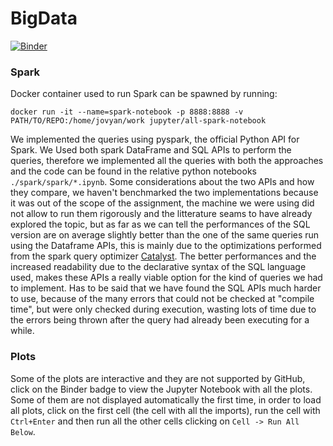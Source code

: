 # BigData

[![Binder](https://mybinder.org/badge.svg)](https://mybinder.org/v2/gh/middleware2018-PSS/BigData/master?filepath=plots.ipynb)

### Spark
Docker container used to run Spark can be spawned by running:
```
docker run -it --name=spark-notebook -p 8888:8888 -v PATH/TO/REPO:/home/jovyan/work jupyter/all-spark-notebook
```
We implemented the queries using pyspark, the official Python API for Spark. We Used both spark DataFrame and SQL APIs to perform the queries, therefore we implemented all the queries with both the approaches and the code can be found in the relative python notebooks `./spark/spark/*.ipynb`.
Some considerations about the two APIs and how they compare, we haven't benchmarked the two implementations because it was out of the scope of the assignment, the machine we were using did not allow to run them rigorously and the litterature seams to have already explored the topic, but as far as we can tell the performances of the SQL version are on average slightly better than the one of the same queries run using the Dataframe APIs, this is mainly due to the optimizations performed from the spark query optimizer [Catalyst](https://databricks.com/glossary/catalyst-optimizer). The better performances and the increased readability due to the declarative syntax of the SQL language used, makes these APIs a really viable option for the kind of queries we had to implement. Has to be said that we have found the SQL APIs much harder to use, because of the many errors that could not be checked at "compile time", but were only checked during execution, wasting lots of time due to the errors being thrown after the query had already been executing for a while. 

### Plots
Some of the plots are interactive and they are not supported by GitHub, click on the Binder badge to view the Jupyter Notebook with all the plots. Some of them are not displayed automatically the first time, in order to load all plots, click on the first cell (the cell with all the imports), run the cell with `Ctrl+Enter` and
then run all the other cells clicking on `Cell -> Run All Below`.
